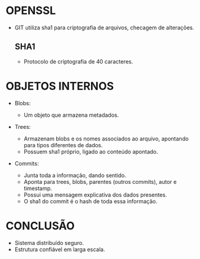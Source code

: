 # OPENSSL
- GIT utiliza sha1 para criptografia de arquivos, checagem de alterações.

    ## SHA1
    - Protocolo de criptografia de 40 caracteres.

# OBJETOS INTERNOS
- Blobs:
    - Um objeto que armazena metadados.

- Trees:
    - Armazenam blobs e os nomes associados ao arquivo, apontando para tipos diferentes de dados.
    - Possuem sha1 próprio, ligado ao conteúdo apontado.

- Commits:
    - Junta toda a informação, dando sentido.
    - Aponta para trees, blobs, parentes (outros commits), autor e timestamp.
    - Possui uma mensagem explicativa dos dados presentes.
    - O sha1 do commit é o hash de toda essa informação.

# CONCLUSÃO
- Sistema distribuído seguro.
- Estrutura confiável em larga escala.

